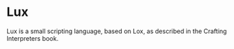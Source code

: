 # Lux

Lux is a small scripting language, based on Lox, as described in the Crafting Interpreters book.
